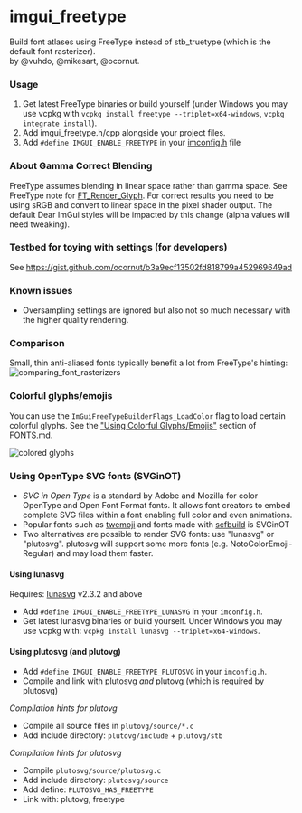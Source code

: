 # imgui_freetype

Build font atlases using FreeType instead of stb_truetype (which is the default font rasterizer).
<br>by @vuhdo, @mikesart, @ocornut.

### Usage

1. Get latest FreeType binaries or build yourself (under Windows you may use vcpkg with `vcpkg install freetype --triplet=x64-windows`, `vcpkg integrate install`).
2. Add imgui_freetype.h/cpp alongside your project files.
3. Add `#define IMGUI_ENABLE_FREETYPE` in your [imconfig.h](https://github.com/ocornut/imgui/blob/master/imconfig.h) file

### About Gamma Correct Blending

FreeType assumes blending in linear space rather than gamma space.
See FreeType note for [FT_Render_Glyph](https://freetype.org/freetype2/docs/reference/ft2-glyph_retrieval.html#ft_render_glyph).
For correct results you need to be using sRGB and convert to linear space in the pixel shader output.
The default Dear ImGui styles will be impacted by this change (alpha values will need tweaking).

### Testbed for toying with settings (for developers)

See https://gist.github.com/ocornut/b3a9ecf13502fd818799a452969649ad

### Known issues

- Oversampling settings are ignored but also not so much necessary with the higher quality rendering.

### Comparison

Small, thin anti-aliased fonts typically benefit a lot from FreeType's hinting:
![comparing_font_rasterizers](https://user-images.githubusercontent.com/8225057/107550178-fef87f00-6bd0-11eb-8d09-e2edb2f0ccfc.gif)

### Colorful glyphs/emojis

You can use the `ImGuiFreeTypeBuilderFlags_LoadColor` flag to load certain colorful glyphs. See the
["Using Colorful Glyphs/Emojis"](https://github.com/ocornut/imgui/blob/master/docs/FONTS.md#using-colorful-glyphsemojis) section of FONTS.md.

![colored glyphs](https://user-images.githubusercontent.com/8225057/106171241-9dc4ba80-6191-11eb-8a69-ca1467b206d1.png)

### Using OpenType SVG fonts (SVGinOT)
- *SVG in Open Type* is a standard by Adobe and Mozilla for color OpenType and Open Font Format fonts. It allows font creators to embed complete SVG files within a font enabling full color and even animations.
- Popular fonts such as [twemoji](https://github.com/13rac1/twemoji-color-font) and fonts made with [scfbuild](https://github.com/13rac1/scfbuild) is SVGinOT 
- Two alternatives are possible to render SVG fonts: use "lunasvg" or "plutosvg". plutosvg will support some more fonts (e.g. NotoColorEmoji-Regular) and may load them faster.

#### Using lunasvg
Requires: [lunasvg](https://github.com/sammycage/lunasvg) v2.3.2 and above
- Add `#define IMGUI_ENABLE_FREETYPE_LUNASVG` in your `imconfig.h`.
- Get latest lunasvg binaries or build yourself. Under Windows you may use vcpkg with: `vcpkg install lunasvg --triplet=x64-windows`.

#### Using plutosvg (and plutovg)
- Add `#define IMGUI_ENABLE_FREETYPE_PLUTOSVG` in your `imconfig.h`.
- Compile and link with plutosvg *and* plutovg (which is required by plutosvg)

_Compilation hints for plutovg_
- Compile all source files in `plutovg/source/*.c`
- Add include directory: `plutovg/include` + `plutovg/stb`

_Compilation hints for plutosvg_
- Compile `plutosvg/source/plutosvg.c`
- Add include directory: `plutosvg/source`
- Add define: `PLUTOSVG_HAS_FREETYPE`
- Link with: plutovg, freetype

